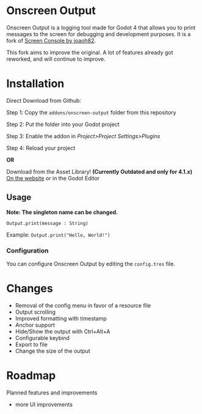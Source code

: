 # Onscreen Output
Onscreen Output is a logging tool made for Godot 4 that allows you to print messages to the screen for debugging and development purposes.
It is a fork of [Screen Console by joaoh82](https://github.com/joaoh82/screen_console).

This fork aims to improve the original. A lot of features already got reworked, and will
continue to improve.

# Installation
Direct Download from Github:

Step 1: Copy the `addons/onscreen-output` folder from this repository

Step 2: Put the folder into your Godot project

Step 3: Enable the addon in *Project>Project Settings>Plugins*

Step 4: Reload your project

**OR**

Download from the Asset Library! **(Currently Outdated and only for 4.1.x)**
[On the website](https://godotengine.org/asset-library/asset/2244) or in the Godot Editor

## Usage
**Note: The singleton name can be changed.**

`Output.print(message : String)`

Example:
`Output.print("Hello, World!")`

### Configuration

You can configure Onscreen Output by editing the `config.tres` file.

# Changes
- Removal of the config menu in favor of a resource file
- Output scrolling
- Improved formatting with timestamp
- Anchor support
- Hide/Show the output with Ctrl+Alt+A
- Configurable keybind
- Export to file
- Change the size of the output

# Roadmap
Planned features and improvements

- more UI improvements
